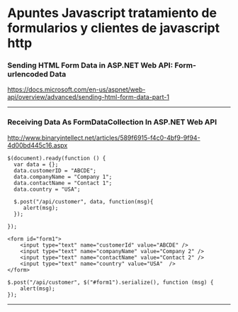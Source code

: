 # Apuntes Javascript tratamiento de formularios y clientes de javascript http

### **Sending HTML Form Data in ASP.NET Web API: Form-urlencoded Data**

https://docs.microsoft.com/en-us/aspnet/web-api/overview/advanced/sending-html-form-data-part-1

___


### **Receiving Data As FormDataCollection In ASP.NET Web API**

http://www.binaryintellect.net/articles/589f6915-f4c0-4bf9-9f94-4d00bd445c16.aspx

~~~
$(document).ready(function () {
  var data = {};
  data.customerID = "ABCDE";
  data.companyName = "Company 1";
  data.contactName = "Contact 1";
  data.country = "USA";

  $.post("/api/customer", data, function(msg){
     alert(msg);
  });
  
});
~~~

~~~
<form id="form1">
    <input type="text" name="customerId" value="ABCDE" />
    <input type="text" name="companyName" value="Company 2" />
    <input type="text" name="contactName" value="Contact 2" />
    <input type="text" name="country" value="USA"  />
</form>
~~~

~~~
$.post("/api/customer", $("#form1").serialize(), function (msg) {
    alert(msg);
});
~~~




____


